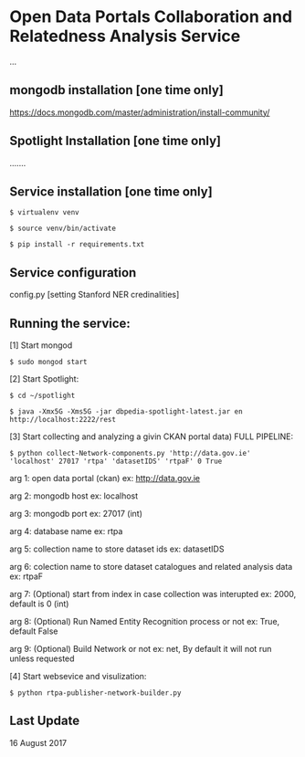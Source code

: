 Open Data Portals Collaboration and Relatedness Analysis Service
=====================
...



mongodb installation [one time only]
------------------------------------

https://docs.mongodb.com/master/administration/install-community/


Spotlight Installation [one time only]
--------------------------------
 .......


Service installation [one time only]
--------------------
```
$ virtualenv venv

$ source venv/bin/activate

$ pip install -r requirements.txt
```

Service configuration
--------------------

config.py [setting Stanford NER credinalities]







Running the service:
--------------------

[1] Start mongod
```
$ sudo mongod start
```
[2] Start Spotlight:
```
$ cd ~/spotlight

$ java -Xmx5G -Xms5G -jar dbpedia-spotlight-latest.jar en http://localhost:2222/rest
```
[3] Start collecting and analyzing a givin CKAN portal data) FULL PIPELINE:
```
$ python collect-Network-components.py 'http://data.gov.ie' 'localhost' 27017 'rtpa' 'datasetIDS' 'rtpaF' 0 True
```
arg 1: open data portal (ckan) ex: http://data.gov.ie

arg 2: mongodb host ex: localhost

arg 3: mongodb port ex: 27017 (int)

arg 4: database name ex: rtpa

arg 5: collection name to store dataset ids ex: datasetIDS

arg 6: colection name to store dataset catalogues and related analysis data ex: rtpaF

arg 7: (Optional) start from index in case collection was interupted ex: 2000, default is 0 (int)

arg 8: (Optional) Run Named Entity Recognition process or not ex: True, default False

arg 9: (Optional) Build Network or not ex: net, By default it will not run unless requested


[4] Start websevice and visulization:
```
$ python rtpa-publisher-network-builder.py
```



Last Update
------------
16 August 2017